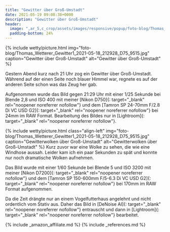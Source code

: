 ```yaml
---
title: "Gewitter über Groß-Umstadt"
date: 2021-05-19 09:08:38+0000
description: "Gewitter über Groß-Umstadt"
header:
  image: ",ar_5,c_crop/assets/images/responsive/popup/foto-blog/Thomas_Wetterer_Gewitter1_2021-05-18_212928_D75_9515.jpg"
  padding-bottom: 24%
---
```

{% include wetty/picture.html img="foto-blog/Thomas_Wetterer_Gewitter1_2021-05-18_212928_D75_9515.jpg" caption="Gewitter über Groß-Umstadt" alt="Gewitter über Groß-Umstadt" %}

Gestern Abend kurz nach 21 Uhr zog ein Gewitter über Groß-Umstadt. Während auf der einen Seite noch blauer Himmel war, regnete es auf der anderen Seite schon was das Zeug her gab.

Aufgenommen wurde das Bild gegen 21:29 Uhr mit einer 1/25 Sekunde bei Blende 2,8 und ISO 400 mit meiner [Nikon D750]{: target="_blank" rel="noopener noreferrer nofollow"} und dem [Tamron SP 24-70mm F/2.8 Di VC USD G2]{: target="_blank" rel="noopener noreferrer nofollow"} bei 24mm im RAW Format. Bearbeitung des Bildes nur in [Lightroom]{: target="_blank" rel="noopener noreferrer nofollow"}.

{% include wetty/picture.html class="align-left" img="foto-blog/Thomas_Wetterer_Gewitter1_2021-05-18_212928_D75_9515.jpg" caption="Gewitterwolken über Groß-Umstadt" alt="Gewitterwolken über Groß-Umstadt" %}
Kurz zuvor war eine Wolke zu sehen, die wie eine Windhose aussah. Leider kam ich ein paar Sekunden zu spät und konnte nur noch dramatische Wolken aufnehmen.

Das Bild wurde mit einer 1/60 Sekunde bei Blende 5 und ISO 3200 mit meiner [Nikon D7200]{: target="_blank" rel="noopener noreferrer nofollow"} und dem [Tamron SP 150-600mm F/5-6.3 Di VC USD G2]{: target="_blank" rel="noopener noreferrer nofollow"} bei 170mm im RAW Format aufgenommen. 

Da die Zeit drängte nur an einem Vogelfutterhaus angelehnt und nicht ordentlich vom Stativ aus. Daher das Bild in [DeNoise AI]{: target="_blank" rel="noopener noreferrer nofollow"} entrauscht und dann in [Lightroom]{: target="_blank" rel="noopener noreferrer nofollow"} bearbeitet.


{% include _amazon_affiliate.md %}
{% include _references.md %}
